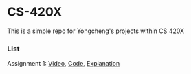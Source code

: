 # CS-420X

This is a simple repo for Yongcheng's projects within CS 420X

### List
Assignment 1: [Video](https://www.youtube.com/watch?v=b9Dwe9nJJN8), [Code](Assignment1/code.js), [Explanation](Assignment1/explanation.md)
